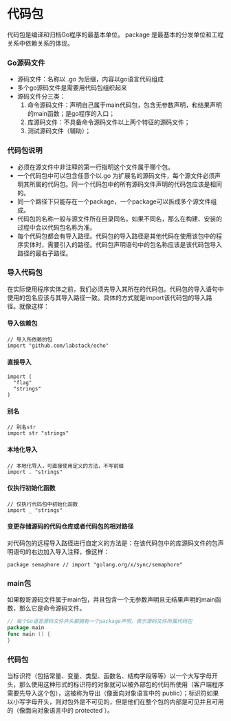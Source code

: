 # 代码包

代码包是编译和归档Go程序的最基本单位。
package 是最基本的分发单位和工程关系中依赖关系的体现。

### Go源码文件
* 源码文件：名称以 .go 为后缀，内容以go语言代码组成
* 多个go源码文件是需要用代码包组织起来
* 源码文件分三类：
    1. 命令源码文件：声明自己属于main代码包，包含无参数声明，和结果声明的main函数；是go程序的入口；
    2. 库源码文件：不具备命令源码文件以上两个特征的源码文件；
    3. 测试源码文件（辅助）；


### 代码包说明
* 必须在源文件中非注释的第一行指明这个文件属于哪个包。
* 一个代码包中可以包含任意个以.go 为扩展名的源码文件，每个源文件必须声明其所属的代码包。同一个代码包中的所有源码文件声明的代码包应该是相同的。
* 同一个路径下只能存在一个package，一个package可以拆成多个源文件组成。
* 代码包的名称一般与源文件所在目录同名。如果不同名，那么在构建、安装的过程中会以代码包名称为准。
* 每个代码包都会有导入路径。代码包的导入路径是其他代码在使用该包中的程序实体时，需要引入的路径。代码包声明语句中的包名称应该是该代码包导入路径的最右子路径。



### 导入代码包
在实际使用程序实体之前，我们必须先导入其所在的代码包。代码包的导入语句中使用的包名应该与其导入路径一致。具体的方式就是import该代码包的导入路径。就像这样：

#### 导入依赖包
```
// 导入所依赖的包
import "github.com/labstack/echo"
```

#### 直接导入
```
import (
  "flag"
  "strings"
)
```

#### 别名
```
// 别名str
import str "strings"
```

#### 本地化导入
```
// 本地化导入，可直接使用定义的方法，不写前缀
import . "strings"
```

#### 仅执行初始化函数
```
// 仅执行代码包中初始化函数
import _ "strings"
```

#### 变更存储源码的代码仓库或者代码包的相对路径
对代码包的远程导入路径进行自定义的方法是：在该代码包中的库源码文件的包声明语句的右边加入导入注释，像这样：
```
package semaphore // import "golang.org/x/sync/semaphore"
```


### main包
如果毅哥源码文件属于main包，并且包含一个无参数声明且无结果声明的main函数，那么它是命令源码文件。
```go
// 每个Go语言源码文件开头都拥有一个package声明，表示源码文件所属代码包
package main
func main () {
}
```


### 代码包
当标识符（包括常量、变量、类型、函数名、结构字段等等）以一个大写字母开头，那么使用这种形式的标识符的对象就可以被外部包的代码所使用（客户端程序需要先导入这个包），这被称为导出（像面向对象语言中的 public）；标识符如果以小写字母开头，则对包外是不可见的，但是他们在整个包的内部是可见并且可用的（像面向对象语言中的 protected ）。













